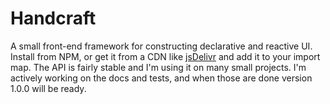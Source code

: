 # Handcraft

A small front-end framework for constructing declarative and reactive UI.
Install from NPM, or get it from a CDN like
[jsDelivr](https://cdn.jsdelivr.net/gh/erickmerchant/handcraft@latest/env/browser.js)
and add it to your import map. The API is fairly stable and I'm using it on many
small projects. I'm actively working on the docs and tests, and when those are
done version 1.0.0 will be ready.
